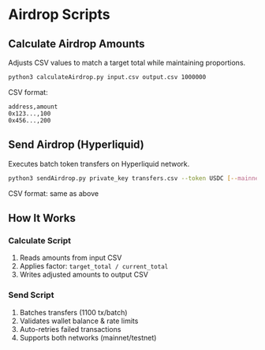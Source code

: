 # Airdrop Scripts

## Calculate Airdrop Amounts
Adjusts CSV values to match a target total while maintaining proportions.

```bash
python3 calculateAirdrop.py input.csv output.csv 1000000
```

CSV format:
```csv
address,amount
0x123...,100
0x456...,200
```

## Send Airdrop (Hyperliquid)
Executes batch token transfers on Hyperliquid network.

```bash
python3 sendAirdrop.py private_key transfers.csv --token USDC [--mainnet]
```

CSV format: same as above

## How It Works

### Calculate Script
1. Reads amounts from input CSV
2. Applies factor: `target_total / current_total`
3. Writes adjusted amounts to output CSV

### Send Script
1. Batches transfers (1100 tx/batch)
2. Validates wallet balance & rate limits
3. Auto-retries failed transactions
4. Supports both networks (mainnet/testnet)